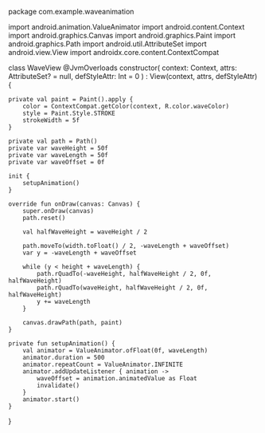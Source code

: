 package com.example.waveanimation

import android.animation.ValueAnimator
import android.content.Context
import android.graphics.Canvas
import android.graphics.Paint
import android.graphics.Path
import android.util.AttributeSet
import android.view.View
import androidx.core.content.ContextCompat

class WaveView @JvmOverloads constructor(
    context: Context,
    attrs: AttributeSet? = null,
    defStyleAttr: Int = 0
) : View(context, attrs, defStyleAttr) {

    private val paint = Paint().apply {
        color = ContextCompat.getColor(context, R.color.waveColor)
        style = Paint.Style.STROKE
        strokeWidth = 5f
    }

    private val path = Path()
    private var waveHeight = 50f
    private var waveLength = 50f
    private var waveOffset = 0f

    init {
        setupAnimation()
    }

    override fun onDraw(canvas: Canvas) {
        super.onDraw(canvas)
        path.reset()

        val halfWaveHeight = waveHeight / 2

        path.moveTo(width.toFloat() / 2, -waveLength + waveOffset)
        var y = -waveLength + waveOffset

        while (y < height + waveLength) {
            path.rQuadTo(-waveHeight, halfWaveHeight / 2, 0f, halfWaveHeight)
            path.rQuadTo(waveHeight, halfWaveHeight / 2, 0f, halfWaveHeight)
            y += waveLength
        }

        canvas.drawPath(path, paint)
    }

    private fun setupAnimation() {
        val animator = ValueAnimator.ofFloat(0f, waveLength)
        animator.duration = 500
        animator.repeatCount = ValueAnimator.INFINITE
        animator.addUpdateListener { animation ->
            waveOffset = animation.animatedValue as Float
            invalidate()
        }
        animator.start()
    }
}
